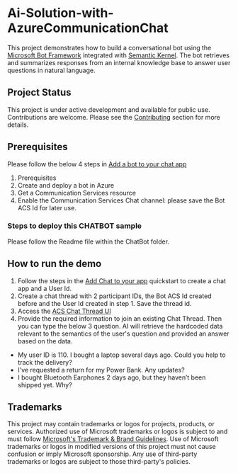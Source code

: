 # Ai-Solution-with-AzureCommunicationChat

This project demonstrates how to build a conversational bot using the [Microsoft Bot Framework](https://dev.botframework.com) integrated with [Semantic Kernel](https://github.com/microsoft/semantic-kernel). The bot retrieves and summarizes responses from an internal knowledge base to answer user questions in natural language.

## Project Status

This project is under active development and available for public use. Contributions are welcome. Please see the [Contributing](#contributing) section for more details.

## Prerequisites

Please follow the below 4 steps in [Add a bot to your chat app](https://learn.microsoft.com/en-us/azure/communication-services/quickstarts/chat/quickstart-botframework-integration#create-and-deploy-a-bot-in-azure)

1. Prerequisites
2. Create and deploy a bot in Azure
3. Get a Communication Services resource
4. Enable the Communication Services Chat channel: please save the Bot ACS Id for later use.

### Steps to deploy this CHATBOT sample
Please follow the Readme file within the ChatBot folder.


## How to run the demo
1. Follow the steps in the [Add Chat to your app](https://learn.microsoft.com/en-us/azure/communication-services/quickstarts/chat/get-started?pivots=programming-language-csharp&tabs=windows) quickstart to create a chat app and a User Id.
2. Create a chat thread with 2 participant IDs, the Bot ACS Id created before and the User Id created in step 1. Save the thread id.
3. Access the [ACS Chat Thread UI](https://azure.github.io/communication-ui-library/?path=/story/composites-chatcomposite-join-existing-chat-thread--join-existing-chat-thread)
4. Provide the required information to join an existing Chat Thread. Then you can type the below 3 question. AI will retrieve the hardcoded data relevant to the semantics of the user's question and provided an answer based on the data.
- My user ID is 110. I bought a laptop several days ago. Could you help to track the delivery?
- I’ve requested a return for my Power Bank. Any updates?
- I bought Bluetooth Earphones 2 days ago, but they haven’t been shipped yet. Why?

## Trademarks

This project may contain trademarks or logos for projects, products, or services. Authorized use of Microsoft 
trademarks or logos is subject to and must follow 
[Microsoft's Trademark & Brand Guidelines](https://www.microsoft.com/en-us/legal/intellectualproperty/trademarks/usage/general).
Use of Microsoft trademarks or logos in modified versions of this project must not cause confusion or imply Microsoft sponsorship.
Any use of third-party trademarks or logos are subject to those third-party's policies.

